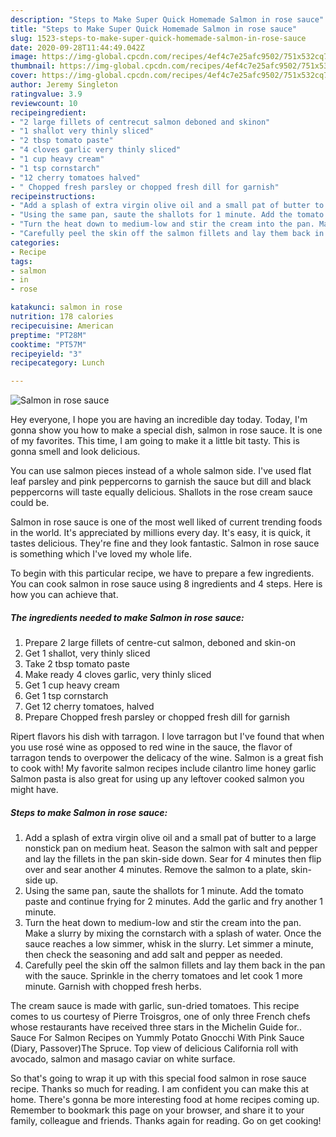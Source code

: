 ```yaml
---
description: "Steps to Make Super Quick Homemade Salmon in rose sauce"
title: "Steps to Make Super Quick Homemade Salmon in rose sauce"
slug: 1523-steps-to-make-super-quick-homemade-salmon-in-rose-sauce
date: 2020-09-28T11:44:49.042Z
image: https://img-global.cpcdn.com/recipes/4ef4c7e25afc9502/751x532cq70/salmon-in-rose-sauce-recipe-main-photo.jpg
thumbnail: https://img-global.cpcdn.com/recipes/4ef4c7e25afc9502/751x532cq70/salmon-in-rose-sauce-recipe-main-photo.jpg
cover: https://img-global.cpcdn.com/recipes/4ef4c7e25afc9502/751x532cq70/salmon-in-rose-sauce-recipe-main-photo.jpg
author: Jeremy Singleton
ratingvalue: 3.9
reviewcount: 10
recipeingredient:
- "2 large fillets of centrecut salmon deboned and skinon"
- "1 shallot very thinly sliced"
- "2 tbsp tomato paste"
- "4 cloves garlic very thinly sliced"
- "1 cup heavy cream"
- "1 tsp cornstarch"
- "12 cherry tomatoes halved"
- " Chopped fresh parsley or chopped fresh dill for garnish"
recipeinstructions:
- "Add a splash of extra virgin olive oil and a small pat of butter to a large nonstick pan on medium heat. Season the salmon with salt and pepper and lay the fillets in the pan skin-side down. Sear for 4 minutes then flip over and sear another 4 minutes. Remove the salmon to a plate, skin-side up."
- "Using the same pan, saute the shallots for 1 minute. Add the tomato paste and continue frying for 2 minutes. Add the garlic and fry another 1 minute."
- "Turn the heat down to medium-low and stir the cream into the pan. Make a slurry by mixing the cornstarch with a splash of water. Once the sauce reaches a low simmer, whisk in the slurry. Let simmer a minute, then check the seasoning and add salt and pepper as needed."
- "Carefully peel the skin off the salmon fillets and lay them back in the pan with the sauce. Sprinkle in the cherry tomatoes and let cook 1 more minute. Garnish with chopped fresh herbs."
categories:
- Recipe
tags:
- salmon
- in
- rose

katakunci: salmon in rose 
nutrition: 178 calories
recipecuisine: American
preptime: "PT28M"
cooktime: "PT57M"
recipeyield: "3"
recipecategory: Lunch

---
```



![Salmon in rose sauce](https://img-global.cpcdn.com/recipes/4ef4c7e25afc9502/751x532cq70/salmon-in-rose-sauce-recipe-main-photo.jpg)

Hey everyone, I hope you are having an incredible day today. Today, I'm gonna show you how to make a special dish, salmon in rose sauce. It is one of my favorites. This time, I am going to make it a little bit tasty. This is gonna smell and look delicious.

You can use salmon pieces instead of a whole salmon side. I&#39;ve used flat leaf parsley and pink peppercorns to garnish the sauce but dill and black peppercorns will taste equally delicious. Shallots in the rose cream sauce could be.

Salmon in rose sauce is one of the most well liked of current trending foods in the world. It's appreciated by millions every day. It's easy, it is quick, it tastes delicious. They're fine and they look fantastic. Salmon in rose sauce is something which I've loved my whole life.


To begin with this particular recipe, we have to prepare a few ingredients. You can cook salmon in rose sauce using 8 ingredients and 4 steps. Here is how you can achieve that.

<!--inarticleads1-->

##### The ingredients needed to make Salmon in rose sauce:

1. Prepare 2 large fillets of centre-cut salmon, deboned and skin-on
1. Get 1 shallot, very thinly sliced
1. Take 2 tbsp tomato paste
1. Make ready 4 cloves garlic, very thinly sliced
1. Get 1 cup heavy cream
1. Get 1 tsp cornstarch
1. Get 12 cherry tomatoes, halved
1. Prepare  Chopped fresh parsley or chopped fresh dill for garnish


Ripert flavors his dish with tarragon. I love tarragon but I&#39;ve found that when you use rosé wine as opposed to red wine in the sauce, the flavor of tarragon tends to overpower the delicacy of the wine. Salmon is a great fish to cook with! My favorite salmon recipes include cilantro lime honey garlic Salmon pasta is also great for using up any leftover cooked salmon you might have. 

<!--inarticleads2-->

##### Steps to make Salmon in rose sauce:

1. Add a splash of extra virgin olive oil and a small pat of butter to a large nonstick pan on medium heat. Season the salmon with salt and pepper and lay the fillets in the pan skin-side down. Sear for 4 minutes then flip over and sear another 4 minutes. Remove the salmon to a plate, skin-side up.
1. Using the same pan, saute the shallots for 1 minute. Add the tomato paste and continue frying for 2 minutes. Add the garlic and fry another 1 minute.
1. Turn the heat down to medium-low and stir the cream into the pan. Make a slurry by mixing the cornstarch with a splash of water. Once the sauce reaches a low simmer, whisk in the slurry. Let simmer a minute, then check the seasoning and add salt and pepper as needed.
1. Carefully peel the skin off the salmon fillets and lay them back in the pan with the sauce. Sprinkle in the cherry tomatoes and let cook 1 more minute. Garnish with chopped fresh herbs.


The cream sauce is made with garlic, sun-dried tomatoes. This recipe comes to us courtesy of Pierre Troisgros, one of only three French chefs whose restaurants have received three stars in the Michelin Guide for.. Sauce For Salmon Recipes on Yummly Potato Gnocchi With Pink Sauce (Diary, Passover)The Spruce. Top view of delicious California roll with avocado, salmon and masago caviar on white surface. 

So that's going to wrap it up with this special food salmon in rose sauce recipe. Thanks so much for reading. I am confident you can make this at home. There's gonna be more interesting food at home recipes coming up. Remember to bookmark this page on your browser, and share it to your family, colleague and friends. Thanks again for reading. Go on get cooking!
